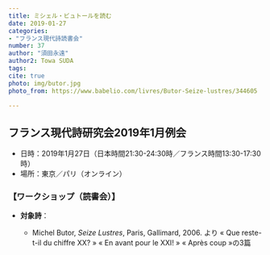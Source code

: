```yaml
---
title: ミシェル・ビュトールを読む
date: 2019-01-27
categories:
- "フランス現代詩読書会"
number: 37
author: "須田永遠"
author2: Towa SUDA
tags: 
cite: true
photo: img/butor.jpg
photo_from: https://www.babelio.com/livres/Butor-Seize-lustres/344605

---
```


## フランス現代詩研究会2019年1月例会

- 日時：2019年1月27日（日本時間21:30-24:30時／フランス時間13:30-17:30時）
- 場所：東京／パリ（オンライン）

### 【ワークショップ（読書会）】

- **対象詩**：

	- Michel Butor, *Seize Lustres*, Paris, Gallimard, 2006. より « Que reste-t-il du chiffre XX? » « En avant pour le XXI! » « Après coup »の3篇
